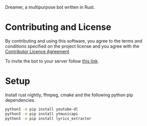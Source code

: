 Dreamer, a multipurpose bot written in Rust.

# Contributing and License

By contributing and using this software, you agree to the terms and conditions specified on the project license and you agree with the [Contributor Licence Agreement](docs/INDIVIDUAL-CLA.md)

To invite the bot to your server follow [this link](https://discord.com/api/oauth2/authorize?client_id=811968112991666199&permissions=3156550&scope=bot).

# Setup
Install rust nightly, ffmpeg, cmake and the following python pip dependencies.


```bash
python3 -m pip install youtube-dl
python3 -m pip install ytmusicapi
python3 -m pip install lyrics_extractor
```